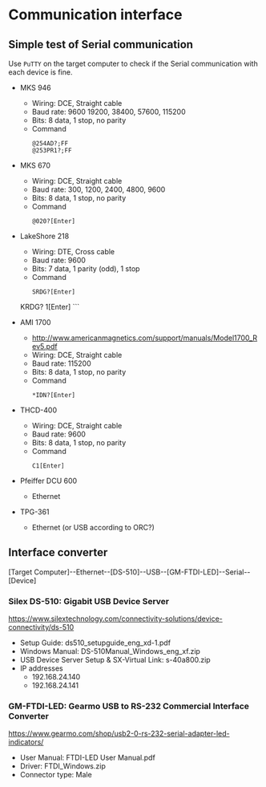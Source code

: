 # Communication interface

## Simple test of Serial communication

Use `PuTTY` on the target computer to check if the Serial communication with each device is fine.

* MKS 946
    * Wiring: DCE, Straight cable
    * Baud rate: 9600 19200, 38400, 57600, 115200
    * Bits: 8 data, 1 stop, no parity
    * Command
        ```
        @254AD?;FF
        @253PR1?;FF
        ```

* MKS 670
    * Wiring: DCE, Straight cable
    * Baud rate: 300, 1200, 2400, 4800, 9600
    * Bits: 8 data, 1 stop, no parity
    * Command
        ```
        @020?[Enter]
        ```

* LakeShore 218
    * Wiring: DTE, Cross cable
    * Baud rate: 9600
    * Bits: 7 data, 1 parity (odd), 1 stop
    * Command
        ```
        SRDG?[Enter]
	KRDG? 1[Enter]
        ```

* AMI 1700
    * http://www.americanmagnetics.com/support/manuals/Model1700_Rev5.pdf
    * Wiring: DCE, Straight cable
    * Baud rate: 115200
    * Bits: 8 data, 1 stop, no parity
    * Command
        ```
        *IDN?[Enter]
        ```

* THCD-400
    * Wiring: DCE, Straight cable
    * Baud rate: 9600
    * Bits: 8 data, 1 stop, no parity
    * Command
        ```
        C1[Enter]
        ```

* Pfeiffer DCU 600
    * Ethernet

* TPG-361
    * Ethernet (or USB according to ORC?)


## Interface converter

[Target Computer]--Ethernet--[DS-510]--USB--[GM-FTDI-LED]--Serial--[Device]

### Silex DS-510: Gigabit USB Device Server

https://www.silextechnology.com/connectivity-solutions/device-connectivity/ds-510

* Setup Guide: ds510_setupguide_eng_xd-1.pdf
* Windows Manual: DS-510Manual_Windows_eng_xf.zip
* USB Device Server Setup & SX-Virtual Link: s-40a800.zip
* IP addresses
    - 192.168.24.140
    - 192.168.24.141

### GM-FTDI-LED: Gearmo USB to RS-232 Commercial Interface Converter

https://www.gearmo.com/shop/usb2-0-rs-232-serial-adapter-led-indicators/

* User Manual: FTDI-LED User Manual.pdf
* Driver: FTDI_Windows.zip
* Connector type: Male

